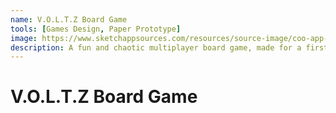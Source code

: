 ```yaml
---
name: V.O.L.T.Z Board Game
tools: [Games Design, Paper Prototype]
image: https://www.sketchappsources.com/resources/source-image/coo-app-concept-subgaurav.jpg
description: A fun and chaotic multiplayer board game, made for a first year university unit.
---
```


V.O.L.T.Z Board Game
===================